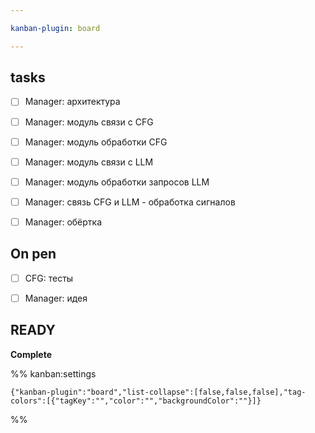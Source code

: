 ```yaml
---

kanban-plugin: board

---
```


## tasks

- [ ] Manager: архитектура
- [ ] Manager: модуль связи с CFG
- [ ] Manager: модуль обработки CFG
- [ ] Manager: модуль связи с LLM
- [ ] Manager: модуль обработки запросов LLM
- [ ] Manager: связь CFG и LLM - обработка сигналов
- [ ] Manager: обёртка


## On pen

- [ ] CFG: тесты
- [ ] Manager: идея


## READY

**Complete**




%% kanban:settings
```
{"kanban-plugin":"board","list-collapse":[false,false,false],"tag-colors":[{"tagKey":"","color":"","backgroundColor":""}]}
```
%%